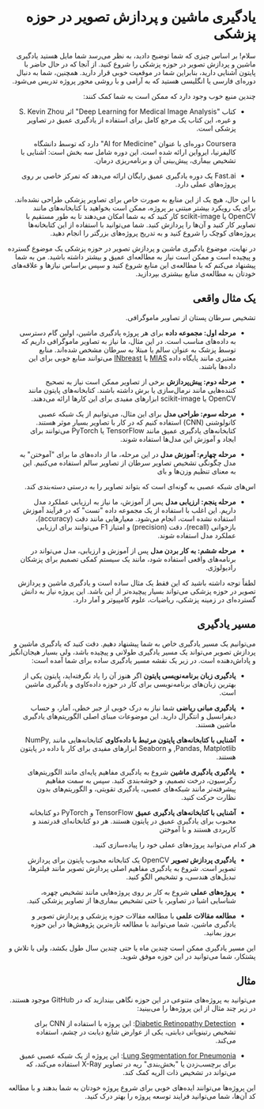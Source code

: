 <div dir="rtl" style="text-align:right">

# یادگیری ماشین و پردازش تصویر در حوزه پزشکی

سلام! بر اساس چیزی که شما توضیح دادید، به نظر می‌رسد شما مایل هستید یادگیری ماشین و پردازش تصویر در حوزه پزشکی را شروع کنید. از آنجا که در حال حاضر با پایتون آشنایی دارید، بنابراین شما در موقعیت خوبی قرار دارید. همچنین، شما به دنبال دوره‌ای فارسی یا انگلیسی هستید که به آرامی و با روشی محور پروژه تدریس می‌شود.

چندین منبع خوب وجود دارد که ممکن است به شما کمک کنند:

- کتاب "Deep Learning for Medical Image Analysis" اثر S. Kevin Zhou و غیره، این کتاب یک مرجع کامل برای استفاده از یادگیری عمیق در تصاویر پزشکی است.

   Coursera دوره‌ای با عنوان "AI for Medicine" دارد که توسط دانشگاه کالیفرنیا، ایرواین ارائه شده است. این دوره شامل سه بخش است: آشنایی با تشخیص بیماری، پیش‌بینی آن و برنامه‌ریزی درمان.

- Fast.ai یک دوره یادگیری عمیق رایگان ارائه می‌دهد که تمرکز خاصی بر روی پروژه‌های عملی دارد.

با این حال، هیچ یک از این منابع به صورت خاص برای تصاویر پزشکی طراحی نشده‌اند. برای یک رویکرد بیشتر مبتنی بر پروژه، ممکن است بخواهید با کتابخانه‌های مانند OpenCV یا scikit-image کار کنید که به شما امکان می‌دهند تا به طور مستقیم با تصاویر کار کنید و آن‌ها را پردازش کنید. شما می‌توانید با استفاده از این کتابخانه‌ها پروژه‌های کوچک را شروع کنید و به تدریج پروژه‌های بزرگتر را انجام دهید.

در نهایت، موضوع یادگیری ماشین و پردازش تصویر در حوزه پزشکی یک موضوع گسترده و پیچیده است و ممکن است نیاز به مطالعه‌ای عمیق و بیشتر داشته باشید. من به شما پیشنهاد می‌کنم که با مطالعه‌ی این منابع شروع کنید و سپس براساس نیازها و علاقه‌های خودتان به مطالعه‌ی منابع بیشتری بپردازید.

## یک مثال واقعی
 تشخیص سرطان پستان از تصاویر ماموگرافی.

- **مرحله اول: مجموعه داده**
   برای هر پروژه یادگیری ماشین، اولین گام دسترسی به داده‌های مناسب است. در این مثال، ما نیاز به تصاویر ماموگرافی داریم که توسط پزشک به عنوان سالم یا مبتلا به سرطان مشخص شده‌اند. منابع معتبری مانند پایگاه داده [MIAS](http://peipa.essex.ac.uk/info/mias.html) یا [INbreast](http://medicalresearch.inescporto.pt/breastresearch/index.php/Get_INbreast_Database) می‌توانند منابع خوبی برای این داده‌ها باشند.

- **مرحله دوم: پیش‌پردازش**
   برخی از تصاویر ممکن است نیاز به تصحیح کننده‌هایی مانند نرمال‌سازی یا برش داشته باشند. کتابخانه‌های پایتون مانند OpenCV یا scikit-image ابزارهای مفیدی برای این کارها ارائه می‌دهند.

- **مرحله سوم: طراحی مدل**
   برای این مثال، می‌توانیم از یک شبکه عصبی کانولوشنی (CNN) استفاده کنیم که در کار با تصاویر بسیار موثر هستند. کتابخانه‌های یادگیری عمیق مانند TensorFlow یا PyTorch می‌توانند برای ایجاد و آموزش این مدل‌ها استفاده شوند.

- **مرحله چهارم: آموزش مدل**
   در این مرحله، ما از داده‌های ما برای "آموختن" به مدل چگونگی تشخیص تصاویر سرطان از تصاویر سالم استفاده می‌کنیم. این به معنای تنظیم وزن‌ها و بای

اس‌های شبکه عصبی به گونه‌ای است که بتواند تصاویر را به درستی دسته‌بندی کند.

- **مرحله پنجم: ارزیابی مدل**
   پس از آموزش، ما نیاز به ارزیابی عملکرد مدل داریم. این اغلب با استفاده از یک مجموعه داده "تست" که در فرآیند آموزش استفاده نشده است، انجام می‌شود. معیارهایی مانند دقت (accuracy)، بازخوانی (recall)، دقت (precision) و امتیاز F1 می‌توانند برای ارزیابی عملکرد مدل استفاده شوند.

- **مرحله ششم: به کار بردن مدل**
   پس از آموزش و ارزیابی، مدل می‌تواند در برنامه‌های واقعی استفاده شود، مانند یک سیستم کمکی تصمیم برای پزشکان رادیولوژی. 

لطفاً توجه داشته باشید که این فقط یک مثال ساده است و یادگیری ماشین و پردازش تصویر در حوزه پزشکی می‌تواند بسیار پیچیده‌تر از این باشد. این پروژه نیاز به دانش گسترده‌ای در زمینه پزشکی، ریاضیات، علوم کامپیوتر و آمار دارد.


## مسیر یادگیری

می‌توانیم یک مسیر یادگیری خاص به شما پیشنهاد دهیم. دقت کنید که یادگیری ماشین و پردازش تصویر می‌تواند یک مسیر یادگیری طولانی و پیچیده باشد، ولی بسیار هیجان‌انگیز و پاداش‌دهنده است. در زیر یک نقشه مسیر یادگیری ساده برای شما آمده است:

- **یادگیری زبان برنامه‌نویسی پایتون**
    اگر هنوز آن را یاد نگرفته‌اید، پایتون یکی از بهترین زبان‌های برنامه‌نویسی برای کار در حوزه داده‌کاوی و یادگیری ماشین است.

- **یادگیری مبانی ریاضی**
    شما نیاز به درک خوبی از جبر خطی، آمار، و حساب دیفرانسیل و انتگرال دارید. این موضوعات مبنای اصلی الگوریتم‌های یادگیری ماشین هستند.

- **آشنایی با کتابخانه‌های پایتون مرتبط با داده‌کاوی**
    کتابخانه‌هایی مانند NumPy, Pandas, Matplotlib, و Seaborn ابزارهای مفیدی برای کار با داده در پایتون هستند.

- **یادگیری یادگیری ماشین**
    شروع به یادگیری مفاهیم پایه‌ای مانند الگوریتم‌های رگرسیون، درخت تصمیم، و خوشه‌بندی کنید. سپس به سمت مفاهیم پیشرفته‌تر مانند شبکه‌های عصبی، یادگیری تقویتی، و الگوریتم‌های بدون نظارت حرکت کنید.

- **آشنایی با کتابخانه‌های یادگیری عمیق**
    TensorFlow و PyTorch دو کتابخانه محبوب برای یادگیری عمیق در پایتون هستند. هر دو کتابخانه‌ای قدرتمند و کاربردی هستند و با آموختن

 هر کدام می‌توانید پروژه‌های عملی خود را پیاده‌سازی کنید.

- **یادگیری پردازش تصویر**
    OpenCV یک کتابخانه محبوب پایتون برای پردازش تصویر است. شروع به یادگیری مفاهیم اصلی پردازش تصویر مانند فیلترها، تبدیل‌های هندسی، و تشخیص الگو کنید.

- **پروژه‌های عملی**
    شروع به کار بر روی پروژه‌هایی مانند تشخیص چهره، شناسایی اشیا در تصاویر، یا حتی تشخیص بیماری‌ها از تصاویر پزشکی کنید. 

- **مطالعه مقالات علمی**
    با مطالعه مقالات حوزه پزشکی و پردازش تصویر و یادگیری ماشین، شما می‌توانید با مطالعه تازه‌ترین پژوهش‌ها در این حوزه بروز بمانید.

این مسیر یادگیری ممکن است چندین ماه یا حتی چندین سال طول بکشد، ولی با تلاش و پشتکار، شما می‌توانید در این حوزه موفق شوید.

## مثال

 می‌توانید به پروژه‌های متنوعی در این حوزه نگاهی بیندازید که در GitHub موجود هستند. در زیر چند مثال از این پروژه‌ها را می‌بینید:

- [Diabetic Retinopathy Detection](https://github.com/Nomikxyz/retinopathy-dataset): این پروژه با استفاده از CNN برای تشخیص رتینوپاتی دیابتی، یکی از عوارض شایع دیابت در چشم، استفاده می‌کند.

- [Lung Segmentation for Pneumonia](https://www.nature.com/articles/s41598-022-12743-y): این پروژه از یک شبکه عصبی عمیق برای برچسب‌زدن یا "بخش‌بندی" ریه در تصاویر X-Ray استفاده می‌کند، که می‌تواند در تشخیص ذات الریه کمک کند.

این پروژه‌ها می‌توانند ایده‌های خوبی برای شروع پروژه خودتان به شما بدهند و با مطالعه کد آن‌ها، شما می‌توانید فرایند توسعه پروژه را بهتر درک کنید.

</div>
